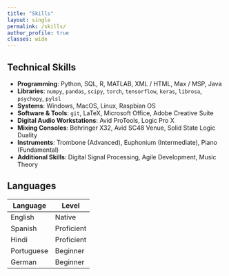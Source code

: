 ```yaml
---
title: "Skills"
layout: single
permalink: /skills/
author_profile: true
classes: wide
---
```


## Technical Skills

- **Programming**: Python, SQL, R, MATLAB, XML / HTML, Max / MSP, Java
- **Libraries**: `numpy`, `pandas`, `scipy`, `torch`, `tensorflow`, `keras`, `librosa`, `psychopy`, `pylsl`
- **Systems**: Windows, MacOS, Linux, Raspbian OS
- **Software & Tools**: `git`, LaTeX, Microsoft Office, Adobe Creative Suite
- **Digital Audio Workstations**: Avid ProTools, Logic Pro X
- **Mixing Consoles**: Behringer X32, Avid SC48 Venue, Solid State Logic Duality
- **Instruments**: Trombone (Advanced), Euphonium (Intermediate), Piano (Fundamental)
- **Additional Skills**: Digital Signal Processing, Agile Development, Music Theory

## Languages

| Language   | Level       |
|------------|-------------|
| English    | Native      |
| Spanish    | Proficient  |
| Hindi      | Proficient  |
| Portuguese | Beginner    |
| German     | Beginner    |
